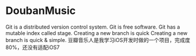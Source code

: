 DoubanMusic
===========
Git is a distributed version control system.
Git is free software.
Git has a mutable index called stage.
Creating a new branch is quick
Creating a new branch is quick & simple.
豆瓣音乐人是我学习iOS开发时做的一个项目，完成度80%，还没有适配iOS7
